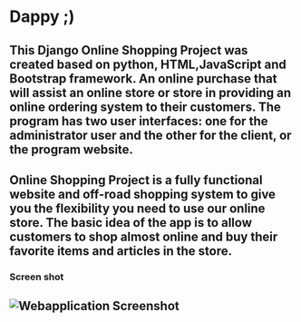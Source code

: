 # Dappy ;)

## This Django Online Shopping Project was created based on python, HTML,JavaScript and Bootstrap framework. An online purchase that will assist an online store or store in providing an online ordering system to their customers. The program has two user interfaces: one for the administrator user and the other for the client, or the program website.
## Online Shopping Project is a fully functional website and off-road shopping system to give you the flexibility you need to use our online store. The basic idea of ​​the app is to allow customers to shop almost online and buy their favorite items and articles in the store.


### Screen shot
![Webapplication Screenshot](https://github.com/akhilpsin/Dappyy/blob/master/screen_shot.PNG?raw=true)
---------------------------------------------------------------------------------------------------------------------------------------------------
